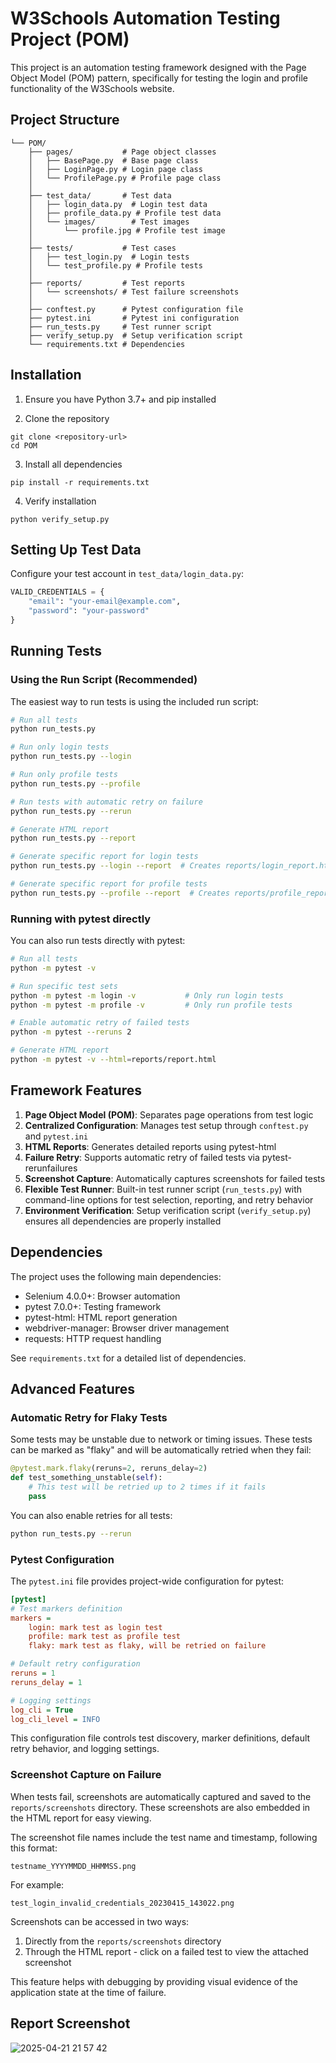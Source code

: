 # W3Schools Automation Testing Project (POM)

This project is an automation testing framework designed with the Page Object Model (POM) pattern, specifically for testing the login and profile functionality of the W3Schools website.

## Project Structure

```
└── POM/
    ├── pages/           # Page object classes
    │   ├── BasePage.py  # Base page class
    │   ├── LoginPage.py # Login page class
    │   └── ProfilePage.py # Profile page class
    │
    ├── test_data/       # Test data
    │   ├── login_data.py  # Login test data
    │   ├── profile_data.py # Profile test data
    │   └── images/        # Test images
    │       └── profile.jpg # Profile test image
    │
    ├── tests/           # Test cases
    │   ├── test_login.py  # Login tests
    │   └── test_profile.py # Profile tests
    │
    ├── reports/         # Test reports
    │   └── screenshots/ # Test failure screenshots
    │
    ├── conftest.py      # Pytest configuration file
    ├── pytest.ini       # Pytest ini configuration
    ├── run_tests.py     # Test runner script
    ├── verify_setup.py  # Setup verification script
    └── requirements.txt # Dependencies
```

## Installation

1. Ensure you have Python 3.7+ and pip installed

2. Clone the repository
```
git clone <repository-url>
cd POM
```

3. Install all dependencies
```
pip install -r requirements.txt
```

4. Verify installation
```
python verify_setup.py
```

## Setting Up Test Data

Configure your test account in `test_data/login_data.py`:

```python
VALID_CREDENTIALS = {
    "email": "your-email@example.com",
    "password": "your-password"
}
```

## Running Tests

### Using the Run Script (Recommended)
The easiest way to run tests is using the included run script:

```bash
# Run all tests
python run_tests.py

# Run only login tests
python run_tests.py --login

# Run only profile tests
python run_tests.py --profile

# Run tests with automatic retry on failure
python run_tests.py --rerun

# Generate HTML report
python run_tests.py --report

# Generate specific report for login tests
python run_tests.py --login --report  # Creates reports/login_report.html

# Generate specific report for profile tests
python run_tests.py --profile --report  # Creates reports/profile_report.html
```

### Running with pytest directly
You can also run tests directly with pytest:

```bash
# Run all tests
python -m pytest -v

# Run specific test sets
python -m pytest -m login -v           # Only run login tests
python -m pytest -m profile -v         # Only run profile tests

# Enable automatic retry of failed tests
python -m pytest --reruns 2

# Generate HTML report
python -m pytest -v --html=reports/report.html
```

## Framework Features

1. **Page Object Model (POM)**: Separates page operations from test logic
2. **Centralized Configuration**: Manages test setup through `conftest.py` and `pytest.ini`
3. **HTML Reports**: Generates detailed reports using pytest-html
4. **Failure Retry**: Supports automatic retry of failed tests via pytest-rerunfailures
5. **Screenshot Capture**: Automatically captures screenshots for failed tests
6. **Flexible Test Runner**: Built-in test runner script (`run_tests.py`) with command-line options for test selection, reporting, and retry behavior
7. **Environment Verification**: Setup verification script (`verify_setup.py`) ensures all dependencies are properly installed

## Dependencies

The project uses the following main dependencies:

- Selenium 4.0.0+: Browser automation
- pytest 7.0.0+: Testing framework
- pytest-html: HTML report generation
- webdriver-manager: Browser driver management
- requests: HTTP request handling

See `requirements.txt` for a detailed list of dependencies.

## Advanced Features

### Automatic Retry for Flaky Tests
Some tests may be unstable due to network or timing issues. These tests can be marked as "flaky" and will be automatically retried when they fail:

```python
@pytest.mark.flaky(reruns=2, reruns_delay=2)
def test_something_unstable(self):
    # This test will be retried up to 2 times if it fails
    pass
```

You can also enable retries for all tests:
```bash
python run_tests.py --rerun
```

### Pytest Configuration
The `pytest.ini` file provides project-wide configuration for pytest:

```ini
[pytest]
# Test markers definition
markers =
    login: mark test as login test
    profile: mark test as profile test
    flaky: mark test as flaky, will be retried on failure

# Default retry configuration
reruns = 1
reruns_delay = 1

# Logging settings
log_cli = True
log_cli_level = INFO
```

This configuration file controls test discovery, marker definitions, default retry behavior, and logging settings.

### Screenshot Capture on Failure
When tests fail, screenshots are automatically captured and saved to the `reports/screenshots` directory. These screenshots are also embedded in the HTML report for easy viewing.

The screenshot file names include the test name and timestamp, following this format:
```
testname_YYYYMMDD_HHMMSS.png
```

For example:
```
test_login_invalid_credentials_20230415_143022.png
```

Screenshots can be accessed in two ways:
1. Directly from the `reports/screenshots` directory
2. Through the HTML report - click on a failed test to view the attached screenshot

This feature helps with debugging by providing visual evidence of the application state at the time of failure.

## Report Screenshot
![2025-04-21 21 57 42](https://github.com/user-attachments/assets/b3da82d3-ebb5-428a-85f3-a4d508931c73)
